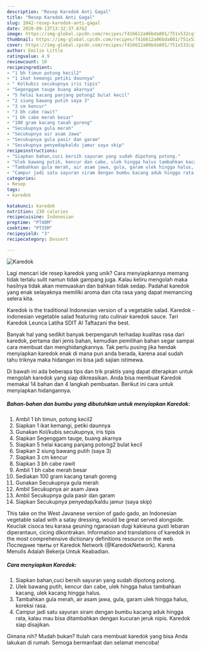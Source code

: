```yaml
---
description: "Resep Karedok Anti Gagal"
title: "Resep Karedok Anti Gagal"
slug: 1042-resep-karedok-anti-gagal
date: 2020-09-13T13:32:37.676Z
image: https://img-global.cpcdn.com/recipes/f416612a06bda801/751x532cq70/karedok-foto-resep-utama.jpg
thumbnail: https://img-global.cpcdn.com/recipes/f416612a06bda801/751x532cq70/karedok-foto-resep-utama.jpg
cover: https://img-global.cpcdn.com/recipes/f416612a06bda801/751x532cq70/karedok-foto-resep-utama.jpg
author: Emilie Little
ratingvalue: 4.9
reviewcount: 10
recipeingredient:
- "1 bh timun potong kecil2"
- "1 ikat kemangi petiki daunnya"
- " Kolkubis secukupnya iris tipis"
- "Segenggam tauge buang akarnya"
- "5 helai kacang panjang potong2 bulat kecil"
- "2 siung bawang putih saya 3"
- "3 cm kencur"
- "3 bh cabe rawit"
- "1 bh cabe merah besar"
- "100 gram kacang tanah goreng"
- "Secukupnya gula merah"
- "Secukupnya air asam Jawa"
- "Secukupnya gula pasir dan garam"
- "Secukupnya penyedapkaldu jamur saya skip"
recipeinstructions:
- "Siapkan bahan,cuci bersih sayuran yang sudah dipotong potong."
- "Ulek bawang putih, kencur dan cabe, ulek hingga halus tambahkan kacang, ulek kacang hingga halus."
- "Tambahkan gula merah, air asam jawa, gula, garam ulek hingga halus, koreksi rasa."
- "Campur jadi satu sayuran siram dengan bumbu kacang aduk hingga rata, kalau mau bisa ditambahkan dengan kucuran jeruk nipis. Karedok siap disajikan."
categories:
- Resep
tags:
- karedok

katakunci: karedok 
nutrition: 230 calories
recipecuisine: Indonesian
preptime: "PT40M"
cooktime: "PT35M"
recipeyield: "3"
recipecategory: Dessert

---
```



![Karedok](https://img-global.cpcdn.com/recipes/f416612a06bda801/751x532cq70/karedok-foto-resep-utama.jpg)

Lagi mencari ide resep karedok yang unik? Cara menyiapkannya memang tidak terlalu sulit namun tidak gampang juga. Kalau keliru mengolah maka hasilnya tidak akan memuaskan dan bahkan tidak sedap. Padahal karedok yang enak selayaknya memiliki aroma dan cita rasa yang dapat memancing selera kita.

Karedok is the traditional Indonesian version of a vegetable salad. Karedok - indonesian vegetable salad featuring ratu culinair karedok sauce. Tari Karedok Leunca Latiha SDIT Al Taftazani the best.

Banyak hal yang sedikit banyak berpengaruh terhadap kualitas rasa dari karedok, pertama dari jenis bahan, kemudian pemilihan bahan segar sampai cara membuat dan menghidangkannya. Tak perlu pusing jika hendak menyiapkan karedok enak di mana pun anda berada, karena asal sudah tahu triknya maka hidangan ini bisa jadi sajian istimewa.


Di bawah ini ada beberapa tips dan trik praktis yang dapat diterapkan untuk mengolah karedok yang siap dikreasikan. Anda bisa membuat Karedok memakai 14 bahan dan 4 langkah pembuatan. Berikut ini cara untuk menyiapkan hidangannya.

<!--inarticleads1-->

##### Bahan-bahan dan bumbu yang dibutuhkan untuk menyiapkan Karedok:

1. Ambil 1 bh timun, potong kecil2
1. Siapkan 1 ikat kemangi, petiki daunnya
1. Gunakan  Kol/kubis secukupnya, iris tipis
1. Siapkan Segenggam tauge, buang akarnya
1. Siapkan 5 helai kacang panjang potong2 bulat kecil
1. Siapkan 2 siung bawang putih (saya 3)
1. Siapkan 3 cm kencur
1. Siapkan 3 bh cabe rawit
1. Ambil 1 bh cabe merah besar
1. Sediakan 100 gram kacang tanah goreng
1. Gunakan Secukupnya gula merah
1. Ambil Secukupnya air asam Jawa
1. Ambil Secukupnya gula pasir dan garam
1. Siapkan Secukupnya penyedap/kaldu jamur (saya skip)


This take on the West Javanese version of gado gado, an Indonesian vegetable salad with a satay dressing, would be great served alongside. Keuclak cisoca teu karasa geuning ngaraosan dugi kakieuna gusti lebaran diperantaun, cicing dikontrakan. Information and translations of karedok in the most comprehensive dictionary definitions resource on the web. Последние твиты от Karedok Network (@KaredokNetwork). Karena Menulis Adalah Bekerja Untuk Keabadian. 

<!--inarticleads2-->

##### Cara menyiapkan Karedok:

1. Siapkan bahan,cuci bersih sayuran yang sudah dipotong potong.
1. Ulek bawang putih, kencur dan cabe, ulek hingga halus tambahkan kacang, ulek kacang hingga halus.
1. Tambahkan gula merah, air asam jawa, gula, garam ulek hingga halus, koreksi rasa.
1. Campur jadi satu sayuran siram dengan bumbu kacang aduk hingga rata, kalau mau bisa ditambahkan dengan kucuran jeruk nipis. Karedok siap disajikan.




Gimana nih? Mudah bukan? Itulah cara membuat karedok yang bisa Anda lakukan di rumah. Semoga bermanfaat dan selamat mencoba!
